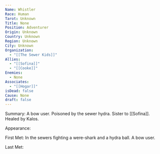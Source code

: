 ```yaml
---
Name: Whistler
Race: Human
Tarot: Unknown
Title: None
Position: Adventurer
Origin: Unknown
Country: Unknown
Region: Unknown
City: Unknown
Organization:
  - "[[The Sewer Kids]]"
Allies:
  - "[[Sofina]]"
  - "[[Cooke]]"
Enemies:
  - None
Associates:
  - "[[Hogar]]"
isDead: false
Cause: None
draft: false
---
```

Summary:
A bow user. Poisoned by the sewer hydra. Sister to [[Sofina]]. Healed by Kalos.

Appearance: 

First Met: In the sewers fighting a were-shark and a hydra ball. A bow user.

Last Met: 

